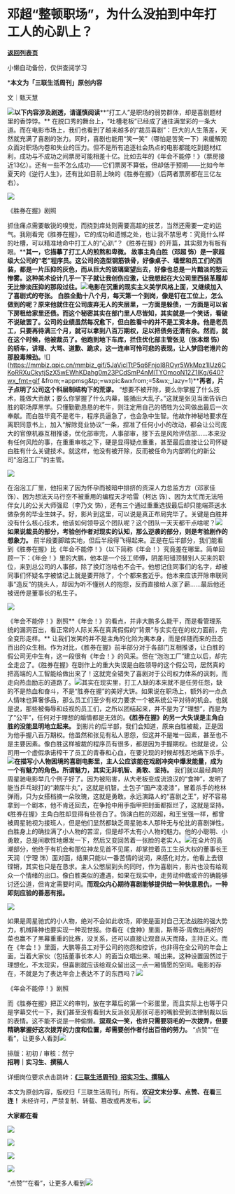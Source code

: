# 邓超“整顿职场”，为什么没拍到中年打工人的心趴上？

[**返回列表页**](/gzh/三联生活周刊)

小懒自动备份，仅供查阅学习

***本文为「三联生活周刊」原创内容**

文｜甄天慧

![](https://mmbiz.qpic.cn/mmbiz_gif/c2Sib3Mp7pOMqvBBeG4xs0c7h8WicXVDv2WkgY00vlHsVlj8kWcT6ovT0rZRHpUH95on1H73zrSghL02Ta3L3PSQ/640?wx_fmt=gif&wxfrom;=5&wx;_lazy=1&tp;=webp)**以下内容涉及剧透，请谨慎阅读****“打工人”是职场的弱势群体，却是喜剧题材里的香饽饽。**
在脱口秀的舞台上，“吐槽老板”已经成了通往满堂彩的一条大道。而在电影市场上，我们也看到了越来越多的“裁员喜剧”：巨大的人生落差，天然就充满了喜剧的张力。同时，喜剧也能用“笑一笑”（哪怕是苦笑一下）来缓解观众面对职场内卷和失业的压力。但不是所有追逐社会热点的电影都能吃到题材红利，成功与不成功之间票房可能相差十亿。比如去年的《年会不能停！》（票房接近13亿）。还有一些不怎么成功——它们票房不算低，但却低于预期——比如今年夏天的《逆行人生》，还有比如目前上映的《胜券在握》（后两者票房都在三亿左右）。

![](https://mmbiz.qpic.cn/sz_mmbiz_jpg/mscgUN7TcTKWtOwkm1Aj5a15fhXkKf31eISEbOicthUYiauxMLyDQM77xXWSRHsqqIYD6H5cKbiaOOjqYaQVqJBeg/640?wx_fmt=jpeg&from;=appmsg)

《胜券在握》剧照

抓住痛点需要敏锐的嗅觉，而挠到痒处则需要高超的技艺，当然还需要一定的运气。我刚看完《胜券在握》，它的成功和遗憾之处，也让我不禁思考：究竟什么样的吐槽，可以精准地命中打工人的“心趴”？《胜券在握》的开篇，其实颇为有板有眼。******其一，它描摹了打工人的煎熬和卑微。**
故事主角白胜（邓超
饰）是一家超级大公司的“老”程序员。这公司的造型钢筋铁骨，好像桌子、墙壁和员工们的西装，都是一片压抑的灰色，而从巨大的玻璃窗望出去，好像也总是一片黯淡的愁云惨雾。这种美术设计几乎一下子就让我创伤应激，让我想起在大公司里西装革履却无比惨淡压抑的那段过往。![](https://mmbiz.qpic.cn/mmbiz_png/c2Sib3Mp7pOMwva8CQ5fh2MwCZuGL4Riaexunt5v8DqNBiaric84CEl2reK8EOFiaCeiatzqaRn24ibk2dk3EHiaZHSqjA/640?wx_fmt=png&from;=appmsg)**电影在沉重的现实主义美学风格上面，又继续加入了喜剧式的夸张。**
白胜全勤十八个月，每天第一个到岗，像是钉在工位上，怎么做到的呢？原来他就住在公司废弃无人的夹层里，一方面是躲债，一方面是可以省下房租给家里还债。而这个秘密其实在部门里人尽皆知，其实就是一个笑话，看破不说破罢了。公司的业绩虽然每况愈下，但白胜看中的并不是工资本身。他是老员工，只要再待满三个月，就可以拿到八百万期权，足以把债务还清有余。然而，就在这个时候，他被裁员了。他跑到地下车库，拦住优化部主管张见（张本煜
饰）的轿车，讲理、大骂、道歉、跪求，这一连串可怜可悲的表现，让人梦回老港片的那股毒辣劲。**![](https://mmbiz.qpic.cn/mmbiz_gif/5JaViclTtP5q6FnjoI8ROyr5WkMpz1IUz6CKoRRXuCkytjSzX5wEWhKDahg0m23PCdSmP4nMlTYOmooN12Z1IKg/640?wx_fmt=gif
&from;=appmsg&tp;=wxpic&wxfrom;=5&wx;_lazy=1)****再者，片子点明了公司这个科层制结构下的荒谬。**
“想要不被开除，要么你掌握了什么技术，能做大贡献；要么你掌握了什么内幕，能捅出大乱子。”这就是张见当面告诉白胜的职场厚黑学。只懂勤勤恳恳的老牛，则注定用自己的牺牲为公司做出最后一次奉献。而白胜毕竟不是老牛，程序员逼急了，也会急中生智。他故作神秘地要求在离职同意书上，加入“解除竞业协议”一条，捏准了任何小小的改动，都会让公司庞大的官僚机器互相推诿，优化部审完，人事部审，接下去是风险评估部……本来没有任何风险的事，在重重审核之下，硬是显得疑点重重，甚至最后直接让公司怀疑白胜有什么关键技术。就这样，他没有被开除，反而被任命为内部孵化的新公司“泡泡工厂”的主管。

![](https://mmbiz.qpic.cn/sz_mmbiz_png/Zhh2QeYJMNIYIk7qIStp5ehbj6ugnZPjibSeost3252WlnltFsJLiazOnjMvu1OCAchQdjdU79t2Z3sPspicKDbIA/640?wx_fmt=other&from;=appmsg&tp;=webp&wxfrom;=5&wx;_lazy=1&wx;_co=1)

在泡泡工厂里，他招来了因为怀孕而被暗中排挤的资深人力总监方方（邓家佳 饰）、因为想法天马行空不被重用的编程天才哈雷（柯达
饰）、因为太忙而无法陪伴女儿的公关大师强尼（李乃文
饰），还有三个通过重重选拔最后却只能端茶送水做杂务的毕业生妹子。好，影片到这里，可以说是真正布局完毕了。关键是白胜并没有什么核心技术，他该如何领导这个团队呢？这个团队一天天都干点啥呢？![](https://mmbiz.qpic.cn/sz_mmbiz_gif/Zhh2QeYJMNIYIk7qIStp5ehbj6ugnZPjY1PHicInTntMEeXZAcUOpWekNJ3qc1npa4fVdGVDxSbC4y9KwJJiaRsg/640?wx_fmt=gif&from;=appmsg&tp;=webp&wxfrom;=5&wx;_lazy=1&wx;_co=1)**如果说裁员的部分，考验创作者对现实的认知，那么逆袭的部分，则是考验剧作的想象力。**
前半段要脚踏实地，但后半段得飞得起来。正是在后半部分，我们能看到《胜券在握》比《年会不能停！》（以下简称《年会！）究竟差在哪里。简单回顾一下：《年会！》里的大鹏，他本是一个技工师傅，阴差阳错顶替别人买来的职位，来到总公司的人事部，除了换灯泡啥也不会干。他想记住同事们的名字，却被同事们怀疑名字被惦记上就是要开除了，个个都来套近乎。他本来应该开除串联同事“造反”的挑头人，却因为听不懂别人的抱怨，反而直接给人涨了薪……最后他还被谣传是董事长的私生子。

![](https://mmbiz.qpic.cn/sz_mmbiz_jpg/mscgUN7TcTKWtOwkm1Aj5a15fhXkKf317YicZIkXTibTNnEwzice98zlIfu4eq1DJt8ncBcqCY06jNyasCibOIOplg/640?wx_fmt=jpeg&from;=appmsg)

《年会不能停！》剧照**《年会！》的看点，并非大鹏多么能干，而是看管理系统的漏洞百出，看正常的人际关系在真真假假的“背景”与实实在在的权力面前，完全变形走样。**
让我们发笑的并不是主角的化险为夷本身，而是伴随而来的丑态百出的众生相。作为对比，《胜券在握》前半部分对于各部门互相推诿，让白胜的假公司无中生有，这一段很有《年会！》的风采。但在“泡泡工厂”建立以后，却完全走岔了。《胜券在握》在剧作上的重大失误是白胜领导的这个假公司，居然真的把高端的人工智能给做出来了！这就完全错失了喜剧对于公司权力体系的讽刺，而走向热血励志的道路了。![](https://mmbiz.qpic.cn/sz_mmbiz_gif/Zhh2QeYJMNIYIk7qIStp5ehbj6ugnZPjlxfyJOagR1BR5teyuzMKq3WBsj8xTXXUIhYOOjp8icxUZCWXgJ3kIHg/640?wx_fmt=gif&from;=appmsg&tp;=webp&wxfrom;=5&wx;_lazy=1&wx;_co=1)其实在现实里，打工人缺的本来就不是任劳任怨，缺的不是热血和奋斗，不是“胜券在握”的美好大饼。如果说在职场上，额外的一点点人情味也算奢侈品，那么员工们至少有权力要求一个被系统公平对待的机会。也就是说，那些被侮辱和歧视的员工们，之所以团结起来，并不是为了“理想”，而是为了“公平”，任何对于理想的煽情都是无效的。**《胜券在握》的另一大失误是主角白胜的没能显明地立起来。**
到影片的后半部，我们会知道，原来白胜被裁，正是因为他手握八百万期权。他虽然和张见有私人恩怨，但这并不是唯一因素，甚至也不是主要因素。像白胜这样被裁的程序员有很多，都是因为手握期权。也就是说，公司用一个虚假承诺榨干了员工的青春和心血，在要兑现的时候却残忍地痛下杀手。![](https://mmbiz.qpic.cn/sz_mmbiz_png/Zhh2QeYJMNIYIk7qIStp5ehbj6ugnZPjUJLHwfpp4H9PqkIibALPn9bf1XeLgawicSNib6JogTrwC8eiaLUJ7zYJxA/640?wx_fmt=other&from;=appmsg&tp;=webp&wxfrom;=5&wx;_lazy=1&wx;_co=1)**在描写小人物困境的喜剧电影里，主人公应该能在戏剧冲突中爆发能量，成为一个有魅力的角色。所谓魅力，其实无非机智、勇敢、坚持。**
我们就以最经典的周星驰电影举几个例子好了。因为被陷害，从大老板变成流浪汉的“食神”，发明了能当乒乓球打的“濑尿牛丸”，这就是机智。土包子“国产凌凌漆”，冒着杀手的枪林弹雨，只为女搭档摘一朵玫瑰，这就是勇敢。永远演路人的“喜剧之王”，好不容易拿到一个剧本，他不肯还回去，在争抢中用手指甲把封面都抠烂了，这就是坚持。《胜券在握》主角白胜却显得有些苍白了。饰演白胜的邓超，和王宝强一样，都曾被周星驰视为接班人，但是他们显然都缺乏周星驰本人那种无与伦比的喜剧弹性。白胜身上的确拉满了小人物的苦涩，但是却不太有小人物的魅力。他的小聪明、小勇敢，总是间歇性地爆发一下，然后又变回苦着一张脸的老实人。![](https://mmbiz.qpic.cn/mmbiz_jpg/c2Sib3Mp7pOMwva8CQ5fh2MwCZuGL4RiaeQYctHnfibmMRpgykIuITJPia6ib57ONaIVdexldib8p16Tia1bQB4LQbwVA/640?wx_fmt=jpeg)在全片的高潮部分，他终于有机会和那位神龙见首不见尾，却掌控着员工生杀大权的董事长王天润（宁理
饰）面对面，结果只能以一番苦情的说词，来感化对方。他看上去很铿锵，其实也只是在恳求。主人公憋屈到头的同时，作为喜剧片，影片也没有给观众一个情绪的出口。像白胜类似的遭遇，如果在现实中，走劳动仲裁或许的确能够讨还公道，但肯定需要时间。**而观众内心期待喜剧能够提供给一种快意恩仇，一种即刻应验的善恶有报。**

![](https://mmbiz.qpic.cn/mmbiz_jpg/c2Sib3Mp7pOMwva8CQ5fh2MwCZuGL4RiaeKHLwvDcfCKYf20qxLdnow0qeWicaWsUDbjWibeiaKSQUQMEGOibqEeAHxw/640?wx_fmt=jpeg)

如果是周星驰式的小人物，绝对不会如此收场，即使是面对自己无法战胜的强大势力，机械降神也要实现一种现世报。你看在《食神》里面，斯蒂芬·周做出再好的菜也赢不了黑幕重重的比赛，没关系，还可以直接让观音从天而降，主持正义。而在《年会！》里面，大鹏等员工对于公司的抱怨和控诉，也非得在全公司的年会上面，当着大家伙（包括董事长本人）的面当众唱出来、喊出来。这种设置固然过于理想化，不太现实，但喜剧就应该给观众留出这一点一厢情愿的空间。电影的存在，不就是为了表达年会上表达不了的东西吗？![](https://mmbiz.qpic.cn/mmbiz_jpg/c2Sib3Mp7pOMwva8CQ5fh2MwCZuGL4RiaevZ7kV93G08sSTNIRLHPibHfZmp9bicUrtaGRoDt2VZudjl90Ixtce03w/640?wx_fmt=jpeg)

《年会不能停！》剧照

而《胜券在握》把正义的审判，放在字幕后的第一个彩蛋里，而且实际上也等于只是字幕交代一下，我们甚至没有看到大反派张见那张可恶的嘴脸受到法律制裁以后的表情。这不能不说是一种偷懒。**逗观众一笑，也许只需要羽毛的一次拨弄，但要精确掌握好这次拨弄的力度和位置，却需要创作者付出百倍的努力。**
“点赞”“在看”，让更多人看到![](https://mmbiz.qpic.cn/mmbiz_gif/c2Sib3Mp7pON9hkSZwdTibRHNZSMPyiapUCHJwlyoZVBC3SfmPmF0VKjkm3NiaToQloHFJ6icyicqZnqgXp6pSQJt5gg/640?wx_fmt=gif&from;=appmsg&wxfrom;=5&wx;_lazy=1&tp;=webp)  
  
  
  
  
  
排版：初初 / 审核：然宁  
**招聘｜实习生、撰稿人**  

详细岗位要求点击跳转：[**《三联生活周刊》招实习生、撰稿人**](http://mp.weixin.qq.com/s?__biz=MTc5MTU3NTYyMQ==&mid=2651136871&idx=3&sn=f1c0777fe9d31881e5dfca68ebc2937f&chksm=5907324d6e70bb5b3546dfe1c7b31b5fe05664bebbf36356ba9a1a352e0678444cad62875ad4&scene=21#wechat_redirect)

本文为原创内容，版权归「三联生活周刊」所有。**欢迎文末分享、点赞、在看三连！**
未经许可，严禁复制、转载、篡改或再发布。![](https://mmbiz.qpic.cn/sz_mmbiz_png/Gg7Qtoh7Aic9ZTmAdCc80b4nD7xicgPt863QWU7oNswDx19XrjfTtSl8QwatY2EEZGuNd1WRRiapDZjcDhTnNYmBg/640?wx_fmt=other&wxfrom;=5&wx;_lazy=1&wx;_co=1&retryload;=1&tp;=webp)

**大家都在看**

[![](https://mmbiz.qpic.cn/mmbiz_jpg/c2Sib3Mp7pOO3xPxIedttEV70o9vfc75x8KhcjZblL7XK1Mg65poHbib0r5rUZXrksFL6IsFibykG6sKlmfIb72jg/640?wx_fmt=other&from;=appmsg&wxfrom;=5&wx;_lazy=1&wx;_co=1&tp;=webp)](http://mp.weixin.qq.com/s?__biz=MTc5MTU3NTYyMQ==&mid=2651466051&idx=1&sn=5e1c1f01e24ee155c8d51ca046f313fc&chksm=590838696e7fb17f6a12755682ed64beed18fa2f5d1e80dcdedada0f99d7e12093fa55e5eecf&scene=21#wechat_redirect)

[![](https://mmbiz.qpic.cn/mmbiz_jpg/c2Sib3Mp7pOMwva8CQ5fh2MwCZuGL4RiaefaR0OfFXePq4ezZSKdhpFIoeeCODmyWqt1kygCwSP6TQpfscgrzS5A/640?wx_fmt=other&from;=appmsg&tp;=webp&wxfrom;=5&wx;_lazy=1&wx;_co=1)](http://mp.weixin.qq.com/s?__biz=MTc5MTU3NTYyMQ==&mid=2651472918&idx=1&sn=55eab92b1eb864bba9b941fd0d1dd66e&chksm=5908553c6e7fdc2a9ec65b640b03f964557208c0f70b38a1273384fece50bb460ac14034862f&scene=21#wechat_redirect)

  

  

![](https://mmbiz.qpic.cn/sz_mmbiz_png/Gg7Qtoh7Aic9ZTmAdCc80b4nD7xicgPt86k1kgpU51hWCHjV92ryhVW35PLCvLhxLw9XDhXjgeDyZhHSx5EbRcfg/640?wx_fmt=other&wxfrom;=5&wx;_lazy=1&wx;_co=1&retryload;=2&tp;=webp)

  
[![](https://mmbiz.qpic.cn/mmbiz_jpg/c2Sib3Mp7pONuwrdetOsWUZLdDE1J39mLibBBe0vPzCKS1topq8p9JgG9O86KDCNS3SZl7Paa1d80gvHIBg9C0cw/640?wx_fmt=other&from;=appmsg&wxfrom;=5&wx;_lazy=1&wx;_co=1&tp;=webp)]()  
  
“点赞”“在看”，让更多人看到![](https://mmbiz.qpic.cn/mmbiz_gif/c2Sib3Mp7pON9hkSZwdTibRHNZSMPyiapUCHJwlyoZVBC3SfmPmF0VKjkm3NiaToQloHFJ6icyicqZnqgXp6pSQJt5gg/640?wx_fmt=gif&from;=appmsg&wxfrom;=5&wx;_lazy=1&tp;=webp)

